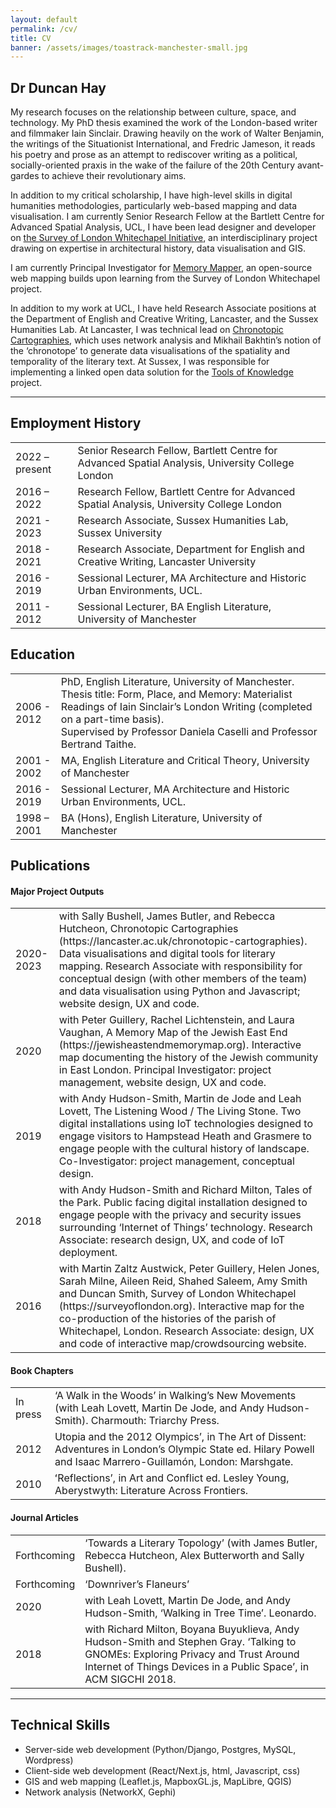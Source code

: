 ```yaml
---
layout: default
permalink: /cv/
title: CV
banner: /assets/images/toastrack-manchester-small.jpg
---
```


## Dr Duncan Hay

My research focuses on the relationship between culture, space, and technology. My PhD thesis examined the work of the London-based writer and filmmaker Iain Sinclair. Drawing heavily on the work of Walter Benjamin, the writings of the Situationist International, and Fredric Jameson, it reads his poetry and prose as an attempt to rediscover writing as a political, socially-oriented praxis in the wake of the failure of the 20th Century avant-gardes to achieve their revolutionary aims. 

In addition to my critical scholarship, I have high-level skills in digital humanities methodologies, particularly web-based mapping and data visualisation. I am currently Senior Research Fellow at the Bartlett Centre for Advanced Spatial Analysis, UCL, I have been lead designer and developer on [the Survey of London Whitechapel Initiative](https://surveyoflondon.org/), an interdisciplinary project drawing on expertise in architectural history, data visualisation and GIS.

I am currently Principal Investigator for [Memory Mapper](https://memorymapper.github.io/), an open-source web mapping builds upon learning from the Survey of London Whitechapel project.

In addition to my work at UCL, I have held Research Associate positions at the Department of English and Creative Writing, Lancaster, and the Sussex Humanities Lab. At Lancaster, I was technical lead on [Chronotopic Cartographies](https://www.lancaster.ac.uk/chronotopic-cartographies/), which uses network analysis and Mikhail Bakhtin’s notion of the ‘chronotope’ to generate data visualisations of the spatiality and temporality of the literary text. At Sussex, I was responsible for implementing a linked open data solution for the [Tools of Knowledge](https://toolsofknowledge.org/) project.

---

## Employment History

<table class="table table-borderless">
    <tbody>
        <tr>
            <td>2022 – present</td>
            <td>Senior Research Fellow, Bartlett Centre for Advanced Spatial Analysis, University College London</td>
        </tr>
        <tr>
            <td>2016 – 2022</td>
            <td>Research Fellow, Bartlett Centre for Advanced Spatial Analysis, University College London</td>
        </tr>
        <tr>
            <td>2021 - 2023</td>
            <td>Research Associate, Sussex Humanities Lab, Sussex University</td>
        </tr>
        <tr>
            <td>2018 - 2021</td>
            <td>Research Associate, Department for English and Creative Writing, Lancaster University</td>
        </tr>
        <tr>
            <td>2016 - 2019</td>
            <td>Sessional Lecturer, MA Architecture and Historic Urban Environments, UCL.</td>
        </tr>
        <tr>
            <td>2011 - 2012</td>
            <td>Sessional Lecturer, BA English Literature, University of Manchester</td>
        </tr>
    </tbody>
</table>

## Education

<table class="table table-borderless">
    <tbody>
        <tr>
            <td>2006 - 2012 </td>
            <td>PhD, English Literature, University of Manchester. Thesis title: Form, Place, and Memory: Materialist Readings of Iain Sinclair’s London Writing (completed on a part-time basis).<br />
            Supervised by Professor Daniela Caselli and Professor Bertrand Taithe.</td>
        </tr>
        <tr>
            <td>2001 - 2002</td>
            <td>MA, English Literature and Critical Theory, University of Manchester</td>
        </tr>
        <tr>
            <td>2016 - 2019</td>
            <td>Sessional Lecturer, MA Architecture and Historic Urban Environments, UCL.</td>
        </tr>
        <tr>
            <td> 1998 – 2001</td>
            <td>BA (Hons), English Literature, University of Manchester</td>
        </tr>
    </tbody>
</table>

## Publications

#### Major Project Outputs

<table class="table table-borderless">
    <tbody>
        <tr>
            <td>2020-2023</td>
            <td>with Sally Bushell, James Butler, and Rebecca Hutcheon, Chronotopic Cartographies (https://lancaster.ac.uk/chronotopic-cartographies). Data visualisations and digital tools for literary mapping. Research Associate with responsibility for conceptual design (with other members of the team) and data visualisation using Python and Javascript; website design, UX and code.</td>
        </tr>
        <tr>
            <td>2020</td>
            <td>with Peter Guillery, Rachel Lichtenstein, and Laura Vaughan, A Memory Map of the Jewish East End (https://jewisheastendmemorymap.org). Interactive map documenting the history of the Jewish community in East London. Principal Investigator: project management, website design, UX and code.</td>
        </tr>
        <tr>
            <td>2019</td>
            <td>with Andy Hudson-Smith, Martin de Jode and Leah Lovett, The Listening Wood / The Living Stone. Two digital installations using IoT technologies designed to engage visitors to Hampstead Heath and Grasmere to engage people with the cultural history of landscape. Co-Investigator: project management, conceptual design.</td>
        </tr>
        <tr>
            <td>2018 </td>
            <td>with Andy Hudson-Smith and Richard Milton, Tales of the Park. Public facing digital installation designed to engage people with the privacy and security issues surrounding ‘Internet of Things’ technology. Research Associate: research design, UX, and code of IoT deployment.</td>
        </tr>
        <tr>
            <td>2016</td>
            <td>with Martin Zaltz Austwick, Peter Guillery, Helen Jones, Sarah Milne, Aileen Reid, Shahed Saleem, Amy Smith and Duncan Smith, Survey of London Whitechapel (https://surveyoflondon.org). Interactive map for the co-production of the histories of the parish of Whitechapel, London. Research Associate: design, UX and code of interactive map/crowdsourcing website.</td>
        </tr>
    </tbody>
</table>

#### Book Chapters

<table class="table table-borderless">
    <tbody>
        <tr>
            <td>In press</td>
            <td>‘A Walk in the Woods’ in Walking’s New Movements (with Leah Lovett, Martin De Jode, and Andy Hudson-Smith). Charmouth: Triarchy Press.</td>
        </tr>
        <tr>
            <td>2012</td>
            <td>Utopia and the 2012 Olympicsʼ, in The Art of Dissent: Adventures in Londonʼs Olympic State ed. Hilary Powell and Isaac Marrero-Guillamón, London: Marshgate.</td>
        </tr>
        <tr>
            <td>2010</td>
            <td>ʻReflectionsʼ, in Art and Conflict ed. Lesley Young, Aberystwyth: Literature Across Frontiers.</td>
        </tr>
    </tbody>
</table>

#### Journal Articles

<table class="table table-borderless">
    <tbody>
        <tr>
            <td>Forthcoming</td>
            <td>‘Towards a Literary Topology’ (with James Butler, Rebecca Hutcheon, Alex Butterworth and Sally Bushell).</td>
        </tr>
        <tr>
            <td>Forthcoming</td>
            <td>‘Downriver’s Flaneurs’</td>
        </tr>
        <tr>
            <td>2020</td>
            <td>with Leah Lovett, Martin De Jode, and Andy Hudson-Smith, ‘Walking in Tree Time’. Leonardo.</td>
        </tr>
        <tr>
            <td>2018</td>
            <td>with Richard Milton, Boyana Buyuklieva, Andy Hudson-Smith and Stephen Gray. ‘Talking to GNOMEs: Exploring Privacy and Trust Around Internet of Things Devices in a Public Space’, in ACM SIGCHI 2018.</td>
        </tr>
    </tbody>
</table>

---

## Technical Skills
- Server-side web development (Python/Django, Postgres, MySQL, Wordpress)
- Client-side web development (React/Next.js, html, Javascript, css)
- GIS and web mapping (Leaflet.js, MapboxGL.js, MapLibre, QGIS)
- Network analysis (NetworkX, Gephi)
